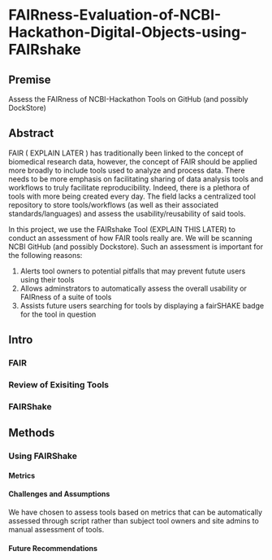 # FAIRness-Evaluation-of-NCBI-Hackathon-Digital-Objects-using-FAIRshake

## Premise
Assess the FAIRness of NCBI-Hackathon Tools on GitHub (and possibly DockStore)

## Abstract

FAIR ( EXPLAIN LATER ) has traditionally been linked to the concept of biomedical research data, however, the concept of FAIR should be applied more broadly to include tools used to analyze and process data. There needs to be more emphasis on facilitating sharing of data analysis tools and workflows to truly facilitate reproducibility. Indeed, there is a plethora of tools with more being created every day. The field lacks a centralized tool repository to store tools/workflows (as well as their associated standards/languages) and assess the usability/reusability of said tools.

In this project, we use the FAIRshake Tool (EXPLAIN THIS LATER) to conduct an assessment of how FAIR tools really are. We will be scanning NCBI GitHub (and possibly Dockstore). Such an assessment is important for the following reasons: 
1. Alerts tool owners to potential pitfalls that may prevent futute users using their tools 
2. Allows adminstrators to automatically assess the overall usability or FAIRness of a suite of tools
3. Assists future users searching for tools by displaying a fairSHAKE badge for the tool in question

## Intro



### FAIR

### Review of Exisiting Tools

### FAIRShake

## Methods

### Using FAIRShake



#### Metrics

#### Challenges and Assumptions
We have chosen to assess tools based on metrics that can be automatically assessed through script rather than subject tool owners and site admins to manual assessment of tools.

#### Future Recommendations



 
